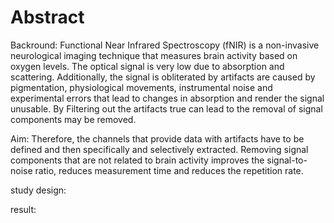# Abstract

Backround: Functional Near Infrared Spectroscopy (fNIR) is a non-invasive neurological imaging technique that measures brain activity based on oxygen levels. The optical signal is very low due to absorption and scattering. Additionally, the signal is obliterated by artifacts are caused by pigmentation, physiological movements, instrumental noise and experimental errors that lead to changes in absorption and render the signal unusable. By Filtering out the artifacts true can lead to the removal of signal components may be removed. 

Aim: Therefore, the channels that provide data with artifacts have to be defined and then specifically and selectively extracted. Removing signal components that are not related to brain activity improves the signal-to-noise ratio, reduces measurement time and reduces the repetition rate. 

study design: 

result: 
